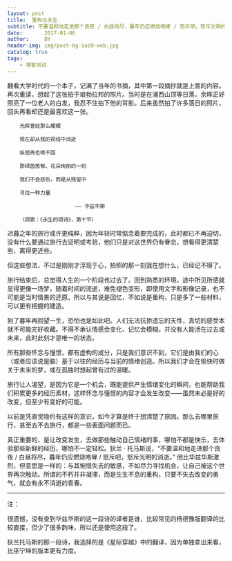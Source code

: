 ```yaml
---
layout: post
title:  重构与永生
subtitle: 不要温和地走进那个良夜 / 白昼将尽，暮年仍应燃烧咆哮 / 怒斥吧，怒斥光明的消逝。——狄兰 · 托马斯
date:       2017-01-06
author:     BY
header-img: img/post-bg-ios9-web.jpg
catalog: true
tags:
    - 博客测试
---
```


翻看大学时代的一个本子，记满了当年的书摘，其中第一段摘抄就是上面的内容。再次重读，想起了这张拍于琅勃拉邦的照片。当时是在浦西山顶等日落，余晖正好照亮了一位老人的白发，我忍不住拍下他的背影。后来虽然拍了许多落日的照片，回头再看却还是最喜欢这一张。

~~~
    光辉曾经那么耀眼

    现在却从我的视线中消逝

    纵使再也唤不回

    那绿茵葱郁、花朵绚丽的一刻

    我们不会悲伤，而是从残留中

    寻找一种力量

                      —— 华兹华斯

    （颂歌：《永生的颂诗》，第十节）
~~~

迟暮之年的旅行或许更纯粹，因为年轻时常惦念着要完成的，此时都已不再迫切，没有什么要通过旅行去证明或考验，他们只是对这世界仍有眷恋，想看得更清楚些，离得更近些。

但这些想法，不过是刚刚才浮现于心，拍照的那一刻我在想什么，已经记不得了。

旅行结束后，总觉得人生的一个阶段也过去了。回到熟悉的环境，途中所见所感就显得更像一场梦，随着时间的流逝，难免褪色变形，即使用文字和影像记录，也不可能是当时情景的还原。所以与其说是回忆，不如说是重构，只是多了一些材料，可以更有把握的建造。

到了暮年再回望一生，恐怕也是如此吧。人们无法抗拒遗忘的天性，真切的感受本就不可能完好收藏。不得不承认情感会变化、记忆会模糊。并没有人能活在过去或未来，此时此刻才是唯一的状态。

所有那些怀念与憧憬，都有虚构的成分，只是我们意识不到，它们是由我们的心（或者应该说是脑）基于以往的经历与当前的情绪创造。所以我们才会在愉快时做关于未来的梦，或在孤独时想起曾有过的温暖。

旅行让人渴望，是因为它是一个机会，既能提供产生情绪变化的瞬间，也能帮助我们积累更多的经历素材，这样怀念与憧憬的内容才会发生改变——虽然未必是好的改变，但至少有变好的可能。

以前是凭直觉隐约有这样的意识，如今才算是终于想清楚了原因。那么去哪里旅行，甚至去不去旅行，都是一些表面问题而已。

真正重要的，是让改变发生，去做那些触动自己情绪的事，哪怕不都是快乐，去体验那些新鲜的经历，哪怕不一定轻松。狄兰 · 托马斯说，“不要温和地走进那个良夜 / 白昼将尽，暮年仍应燃烧咆哮 / 怒斥吧，怒斥光明的消逝。” 他比华兹华斯激烈，但意思是一样的：与其惋惜失去的敏感，不如尽力寻找机会，让自己被这个世界再次触动。所谓的不朽并非凝滞，而是生生不息的重构，只要不失去改变的勇气，就会有永不消逝的青春。

<hr>

注：

很遗憾，没有查到华兹华斯的这一段诗的译者是谁，比较常见的杨德豫版翻译的比较直接，但少了很多韵味，所以还是使用这段了。

狄兰托马斯的那一段诗，我选择的是《星际穿越》中的翻译，因为单独拿出来看，比巫宁坤的版本更有力度。